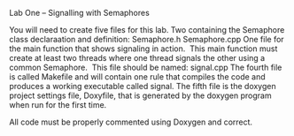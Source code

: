 Lab One – Signalling with Semaphores

You will need to create five files for this lab.
Two containing the Semaphore class declaraation and definition: 
Semaphore.h
Semaphore.cpp
One file for the main function that shows signaling in action.  This main function must create at least two threads where one thread signals the other using a common Semaphore.  This file should be named: signal.cpp
The fourth file is called Makefile and will contain one rule that compiles the code and produces a working executable called signal.
The fifth file is the doxygen project settings file, Doxyfile, that is generated by the doxygen program when run for the first time.

All code must be properly commented using Doxygen and correct.
